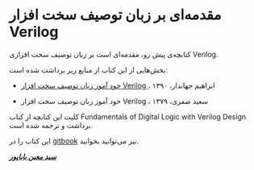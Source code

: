 # مقدمه‌ای بر زبان توصیف سخت افزار Verilog

کتابچه‌ی پیش رو، مقدمه‌ای است بر زبان توصیف سخت افزاری Verilog.

بخش‌هایی از این کتاب از منابع زیر برداشت شده است:

* [خود آموز زبان توصیف سخت افزار Verilog ](http://www.jahandar.ir/files/Verilog-Hardware-Description-Language.pdf)، ابراهیم جهاندار، ۱۳۹۰

* خود آموز زبان توصیف سخت افزار Verilog ، سعید صفری، ۱۳۷۹

کلیت این کتابچه از کتاب Fundamentals of Digital Logic with Verilog Design برداشت و ترجمه شده است.

این کتاب را در [gitbook](https://smbabapour.gitbooks.io/verilog/content/) نیز می‌توانید بخوانید.

[_**سید معین باباپور**_](mailto:moein.babapour@protonmail.com)

